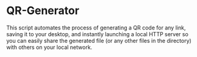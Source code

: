 # QR-Generator
This script automates the process of generating a QR code for any link, saving it to your desktop, and instantly launching a local HTTP server so you can easily share the generated file (or any other files in the directory) with others on your local network.
